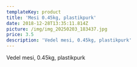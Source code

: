 ```yaml
---
templateKey: product
title: 'Mesi 0.45kg, plastikpurk'
date: 2018-12-28T13:35:11.814Z
picture: /img/img_20250203_183437.jpg
price: 3.5
description: 'Vedel mesi, 0.45kg, plastikpurk'
---
```

Vedel mesi, 0.45kg, plastikpurk
